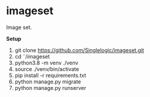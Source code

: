 # imageset
Image set.<br>

**Setup**<br>
1. git clone https://github.com/Singlelogic/imageset.git
2. cd ˜/imageset
3. python3.8 -m venv ./venv
4. source ./venv/bin/activate
5. pip install -r requirements.txt
6. python manage.py migrate
7. python manage.py runserver
